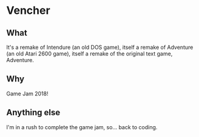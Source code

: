 # Vencher

## What

It's a remake of Intendure (an old DOS game),
itself a remake of Adventure (an old Atari 2600 game),
itself a remake of the original text game, Adventure.

## Why

Game Jam 2018!

## Anything else

I'm in a rush to complete the game jam, so... back to coding.
